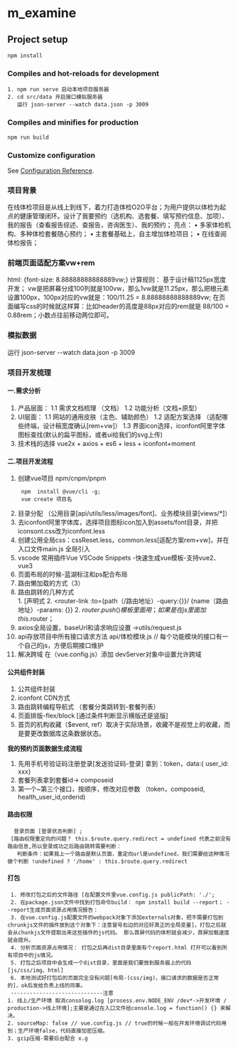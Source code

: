 # m_examine

## Project setup
```
npm install
```

### Compiles and hot-reloads for development
```
1. npm run serve 启动本地项目服务器
2. cd src/data 开启接口模拟服务器
   运行 json-server --watch data.json -p 3009
```

### Compiles and minifies for production
```
npm run build
```

### Customize configuration
See [Configuration Reference](https://cli.vuejs.org/config/).

### 项目背景
在线体检项目是从线上到线下，着力打造体检O2O平台；为用户提供以体检为起点的健康管理闭环。设计了我要预约（选机构、选套餐、填写预约信息、加项）、我的报告（查看报告综述、查报告，咨询医生）、我的预约；
亮点：
• 多家体检机构、多种体检套餐随心预约；
• 主套餐基础上，自主增加体检项目；
• 在线查阅体检报告；

### 前端页面适配方案vw+rem
html: {font-size: 8.88888888888889vw;}
计算规则： 基于设计稿1125px宽度开发； vw是把屏幕分成100列就是100vw，那么1vw就是11.25px，那么把根元素设置100px，100px对应的vw就是：100/11.25 = 8.88888888888889vw; 在页面编写css的时候就这样算：比如header的高度是88px对应的rem就是 88/100 = 0.88rem；小数点往前移动两位即可。

### 模拟数据
运行 json-server --watch data.json -p 3009
### 项目开发梳理
#### 一.需求分析
   1. 产品层面：
       1.1  需求文档梳理 （文档）
       1.2  功能分析（文档+原型）
   2. UI层面：
       1.1 网站的通用皮肤（主色、辅助颜色）
       1.2 适配方案选择 （适配哪些终端，设计稿宽度确认[rem+vw]） 
       1.3 界面icon选择，iconfont阿里字体图标查找(默认的扁平图标，或者ui给我们的svg上传)
   3. 技术栈的选择
      vue2x + axios + es6 + less + iconfont+moment

#### 二.项目开发流程
   1. 创建vue项目 npm/cnpm/pnpm
      ```
       npm  install @vue/cli -g; 
       vue create 项目名
      ```
   2. 目录分配 （公用目录[api/utils/less/images/font]、业务模块目录[views/*]）
   3. 去iconfont阿里字体库，选择项目图标icon加入到assets/font目录，并把iconsont.css改为iconfont.less
   4. 创建公用全局css：cssReset.less，common.less[适配方案rem+vw]，并在入口文件main.js 全局引入
   5. vscode 常用插件Vue VSCode Snippets -快速生成vue模板-支持vue2、vue3
   6. 页面布局的时候-蓝湖标注和ps配合布局
   7. 路由懒加载的方式（3）  
   8. 路由跳转的几种方式   
            1. [声明式
               <router-link to="/路由地址"></router-link>
            2. <router-link :to={path（/路由地址）-query:{}}/ {name（路由地址）-params: {}}
         2. $router.push() 模板里面用；   如果是在js里面加this.$router；
   9.  axios全局设置，baseUrl和请求响应设置 ->utils/request.js
   10. api存放项目中所有接口请求方法 api/体检模块.js // 每个功能模块的接口有一个自己的js，方便后期接口维护
   11. 解决跨域 在（vue.config.js）添加 devServer对象中设置允许跨域
####  公共组件封装
   1. 公共组件封装
   2. iconfont CDN方式
   3. 路由跳转编程导航式 （套餐分类跳转到-套餐列表）
   5. 页面排版-flex/block [通过条件判断显示横版还是竖版]
   8. 首页的机构收藏（$event, ref）取决于实际场景，收藏不是视觉上的收藏，而是要更改数据库这条数据状态。

   **我的预约页面数据生成流程**
   1. 先用手机号验证码注册登录[发送验证码-登录] 拿到：token，data:{ user_id: xxx}
   2. 套餐列表拿到套餐id-> composeid
   3. 第一个~第三个接口，按顺序，修改对应参数 （token，composeid, health_user_id,orderid)
 #### 路由权限
      登录页面 [登录状态判断] ;
     [路由权限重定向的问题？ this.$route.query.redirect = undefined 代表之前没有路由信息,所以登录成功之后路由跳转需要判断：
       判断条件：如果我上一个路由是默认页面，重定向url是undefined，我们需要给这种情况做个判断 !undefined ? '/home' : this.$route.query.redirect
#### 打包
     1. 修改打包之后的文件路径 [在配置文件里vue.config.js publicPath: './';
     2. 在package.json文件中找到打包命令build： npm install build --report； --report生成页面资源占用情况报告：
     3. 在vue.config.js配置文件的webpack对象下添加externals对象，把不需要打包到chrunkjs文件的插件放到这个对象下：注意冒号右边的对应好真正的全局变量]，打包之后就会从chunkjs文件提取出来这些插件的js代码。 那么首屏代码的体积就会减少，首屏加载速度就会提升。
     4. 分析页面资源占用情况： 打包之后再dist目录里面有个report.html 打开可以看到所有项目中的js情况。
     5. 打包之后项目中会生成一个dist目录，里面是我们要放到服务器上的代码[js/css/img、html]
     6. 本地测试好打包后的页面完全没有问题[布局-(css/img)，接口请求的数据是否正常的]，ok后发给负责上线的同事。
     -----------------------------注意
    1. 线上/生产环境 取消consolog.log [prosess.env.NODE_ENV /dev*->开发环境 / production->线上环境];主要是通过在入口文件给console.log = function() {} 来解决。
    2. sourceMap: false // vue.config.js // true的时候一般在开发环境调试代码用到；生产环境false，代码直接加密压缩。
    3. gzip压缩-需要后台配合 x.g
